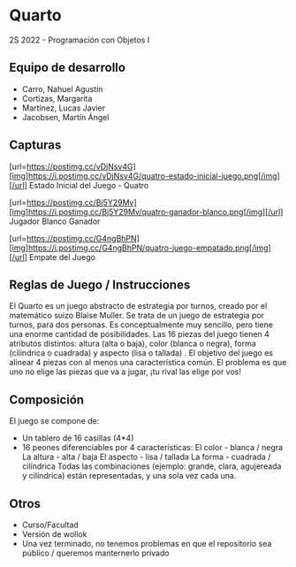 # Quarto

2S 2022 - Programación con Objetos I 

## Equipo de desarrollo

- Carro, Nahuel Agustín
- Cortizas, Margarita
- Martínez, Lucas Javier
- Jacobsen, Martín Ángel

## Capturas

[url=https://postimg.cc/vDjNsv4G][img]https://i.postimg.cc/vDjNsv4G/quatro-estado-inicial-juego.png[/img][/url] 
Estado Inicial del Juego - Quatro

[url=https://postimg.cc/Bj5Y29Mv][img]https://i.postimg.cc/Bj5Y29Mv/quatro-ganador-blanco.png[/img][/url]
Jugador Blanco Ganador

[url=https://postimg.cc/G4ngBhPN][img]https://i.postimg.cc/G4ngBhPN/quatro-juego-empatado.png[/img][/url]
Empate del Juego

## Reglas de Juego / Instrucciones

El Quarto es un juego abstracto de estrategia por turnos, creado por el matemático suizo Blaise Muller. Se trata de un juego de estrategia por turnos, para dos personas. Es conceptualmente muy sencillo, pero tiene una enorme cantidad de posibilidades. 
Las 16 piezas del juego tienen 4 atributos distintos: altura (alta o baja), color (blanca o negra), forma (cilíndrica o cuadrada) y aspecto (lisa o tallada) . El objetivo del juego es alinear 4 piezas con al menos una característica común. El problema es que uno no elige las piezas que va a jugar,  ¡tu rival las elige por vos!

## Composición

El juego se compone de:
- Un tablero de 16 casillas (4*4)
- 16 peones diferenciables por 4 características:
        El color - blanca / negra
        La altura - alta / baja
        El aspecto - lisa / tallada
        La forma - cuadrada / cilíndrica
Todas las combinaciones (ejemplo: grande, clara, agujereada y cilíndrica) están representadas, y una sola vez cada una.

## Otros

- Curso/Facultad
- Versión de wollok
- Una vez terminado, no tenemos problemas en que el repositorio sea público / queremos manternerlo privado
